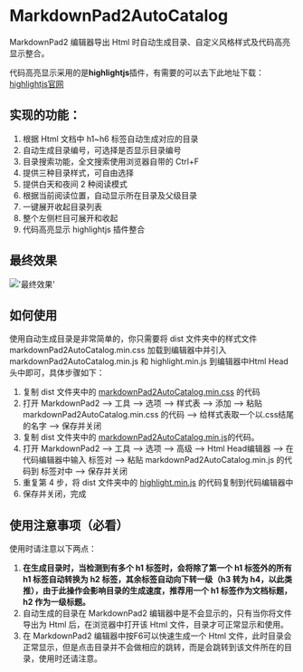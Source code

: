 # MarkdownPad2AutoCatalog 

MarkdownPad2 编辑器导出 Html 时自动生成目录、自定义风格样式及代码高亮显示整合。

代码高亮显示采用的是**highlightjs**插件，有需要的可以去下此地址下载：[highlightjs官网](https://highlightjs.org "highlightjs")

## 实现的功能：

1. 根据 Html 文档中 h1~h6 标签自动生成对应的目录
2. 自动生成目录编号，可选择是否显示目录编号
3. 目录搜索功能，全文搜索使用浏览器自带的 Ctrl+F
4. 提供三种目录样式，可自由选择
5. 提供白天和夜间 2 种阅读模式
6. 根据当前阅读位置，自动显示所在目录及父级目录
7. 一键展开收起目录列表
8. 整个左侧栏目可展开和收起
9. 代码高亮显示 highlightjs 插件整合


## 最终效果 ##

!['最终效果'](https://raw.githubusercontent.com/CayangPro/markdonwPad2_UI/master/img/example-1.jpg) 

## 如何使用 

使用自动生成目录是非常简单的，你只需要将 dist 文件夹中的样式文件 markdownPad2AutoCatalog.min.css 加载到编辑器中并引入 markdownPad2AutoCatalog.min.js 和 highlight.min.js 到编辑器中Html Head头中即可，具体步骤如下：

1. 复制 dist 文件夹中的 <u>markdownPad2AutoCatalog.min.css</u> 的代码
2. 打开 MarkdownPad2 —> 工具 —> 选项 —> 样式表 —> 添加 —> 粘贴 markdownPad2AutoCatalog.min.css 的代码 —> 给样式表取一个以.css结尾的名字 —> 保存并关闭 
3. 复制 dist 文件夹中的 <u>markdownPad2AutoCatalog.min.js</u>的代码。
4. 打开 MarkdownPad2 —> 工具 —> 选项 —> 高级 —> Html Head编辑器 —> 在代码编辑器中输入 <script></script> 标签对 —> 粘贴 markdownPad2AutoCatalog.min.js 的代码到 <script></script> 标签对中 —> 保存并关闭
5. 重复第 4 步，将 dist 文件夹中的 <u>highlight.min.js</u> 的代码复制到代码编辑器中
6. 保存并关闭，完成

## 使用注意事项（必看） 

使用时请注意以下两点：

1. **在生成目录时，当检测到有多个 h1 标签时，会将除了第一个 h1 标签外的所有 h1 标签自动转换为 h2 标签，其余标签自动向下转一级（h3 转为 h4，以此类推），由于此操作会影响目录的生成速度，推荐用一个 h1 标签作为文档标题，h2 作为一级标题。**
2. 自动生成的目录在 MarkdownPad2 编辑器中是不会显示的，只有当你将文件导出为 Html 后，在浏览器中打开该 Html 文件，目录才可正常显示和使用。
3. 在 MarkdownPad2 编辑器中按F6可以快速生成一个 Html 文件，此时目录会正常显示，但是点击目录并不会做相应的跳转，而是会跳转到该文件所在的目录，使用时还请注意。





